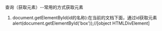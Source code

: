 查询（获取元素）--常用的方式获取元素
1. document.getElementById(id的名称):在当前的文档下面，通过id获取元素
alert(document.getElementById('box'));//[object HTMLDivElement]